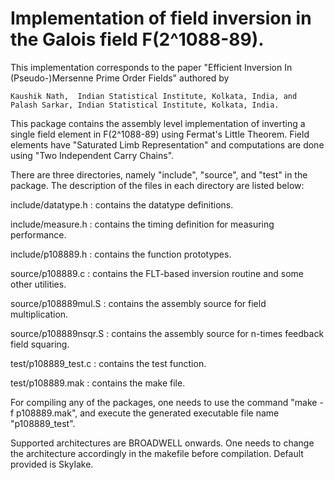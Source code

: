 # Implementation of field inversion in the Galois field F(2^1088-89).

This implementation corresponds to the paper "Efficient Inversion In (Pseudo-)Mersenne Prime Order Fields" 
authored by

    Kaushik Nath,  Indian Statistical Institute, Kolkata, India, and   
    Palash Sarkar, Indian Statistical Institute, Kolkata, India.

This package contains the assembly level implementation of inverting a single field element in F(2^1088-89) 
using Fermat's Little Theorem. Field elements have "Saturated Limb Representation" and computations are 
done using "Two Independent Carry Chains".

There are three directories, namely "include", "source", and "test" in the package. The description of the 
files in each directory are listed below:

include/datatype.h  	:  contains the datatype definitions.

include/measure.h   	:  contains the timing definition for measuring performance.

include/p108889.h    	:  contains the function prototypes.

source/p108889.c	:  contains the FLT-based inversion routine and some other utilities.

source/p108889mul.S	:  contains the assembly source for field multiplication.

source/p108889nsqr.S	:  contains the assembly source for n-times feedback field squaring.

test/p108889_test.c	:  contains the test function.

test/p108889.mak	:  contains the make file.
    
For compiling any of the packages, one needs to use the command "make -f p108889.mak", and execute the generated 
executable file name "p108889_test".

Supported architectures are BROADWELL onwards. 
One needs to change the architecture accordingly in the makefile before compilation. Default provided is Skylake.
